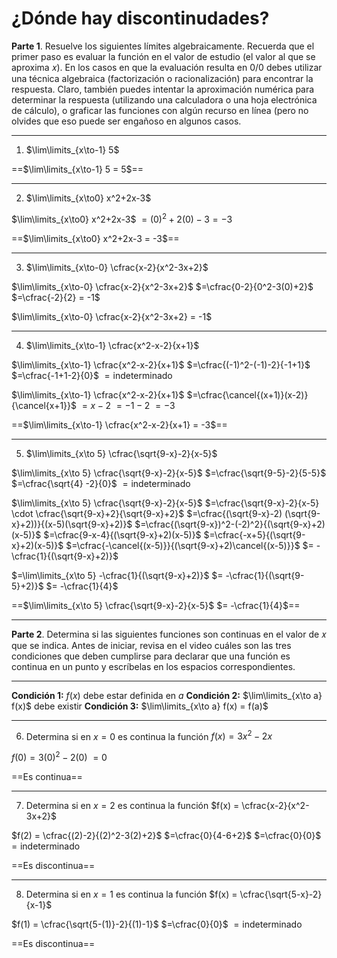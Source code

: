 # ¿Dónde hay discontinudades?

**Parte 1**. Resuelve los siguientes límites algebraicamente. Recuerda que el primer paso es evaluar la función en el valor de estudio (el valor al que se aproxima 𝑥). En los casos en que la evaluación resulta en 0/0 debes utilizar una técnica algebraica (factorización o racionalización) para encontrar la respuesta. Claro, también puedes intentar la aproximación numérica para determinar la respuesta (utilizando una calculadora o una hoja electrónica de cálculo), o graficar las funciones con algún recurso en línea (pero no olvides que eso puede ser engañoso en algunos casos.

---

1. $\lim\limits_{x\to-1} 5$

==$\lim\limits_{x\to-1} 5 = 5$==

---

2. $\lim\limits_{x\to0} x^2+2x-3$

$\lim\limits_{x\to0} x^2+2x-3$ $=(0)^2+2(0)-3 = -3$

==$\lim\limits_{x\to0} x^2+2x-3 = -3$==

---

3. $\lim\limits_{x\to-0} \cfrac{x-2}{x^2-3x+2}$

$\lim\limits_{x\to-0} \cfrac{x-2}{x^2-3x+2}$ $=\cfrac{0-2}{0^2-3(0)+2}$ $=\cfrac{-2}{2} = -1$

$\lim\limits_{x\to-0} \cfrac{x-2}{x^2-3x+2} = -1$

---

4. $\lim\limits_{x\to-1} \cfrac{x^2-x-2}{x+1}$

$\lim\limits_{x\to-1} \cfrac{x^2-x-2}{x+1}$ $=\cfrac{(-1)^2-(-1)-2}{-1+1}$ $=\cfrac{-1+1-2}{0}$ $= \text{indeterminado}$

$\lim\limits_{x\to-1} \cfrac{x^2-x-2}{x+1}$ $=\cfrac{\cancel{(x+1)}(x-2)}{\cancel{x+1}}$ $=x-2$ $=-1-2$ $=-3$

==$\lim\limits_{x\to-1} \cfrac{x^2-x-2}{x+1} = -3$==

---

5. $\lim\limits_{x\to 5} \cfrac{\sqrt{9-x}-2}{x-5}$

$\lim\limits_{x\to 5} \cfrac{\sqrt{9-x}-2}{x-5}$ $=\cfrac{\sqrt{9-5}-2}{5-5}$ $=\cfrac{\sqrt{4} -2}{0}$ $=\text{indeterminado}$

$\lim\limits_{x\to 5} \cfrac{\sqrt{9-x}-2}{x-5}$ $=\cfrac{\sqrt{9-x}-2}{x-5} \cdot \cfrac{\sqrt{9-x}+2}{\sqrt{9-x}+2}$ $=\cfrac{(\sqrt{9-x}-2) (\sqrt{9-x}+2))}{(x-5)(\sqrt{9-x}+2)}$ $=\cfrac{(\sqrt{9-x})^2-(-2)^2}{(\sqrt{9-x}+2)(x-5)}$ $=\cfrac{9-x-4}{(\sqrt{9-x}+2)(x-5)}$ $=\cfrac{-x+5}{(\sqrt{9-x}+2)(x-5)}$ $=\cfrac{-\cancel{(x-5)}}{(\sqrt{9-x}+2)\cancel{(x-5)}}$ $= -\cfrac{1}{(\sqrt{9-x}+2)}$

$=\lim\limits_{x\to 5} -\cfrac{1}{(\sqrt{9-x}+2)}$ $= -\cfrac{1}{(\sqrt{9-5}+2)}$ $= -\cfrac{1}{4}$

==$\lim\limits_{x\to 5} \cfrac{\sqrt{9-x}-2}{x-5}$ $= -\cfrac{1}{4}$==

---

**Parte 2**. Determina si las siguientes funciones son continuas en el valor de 𝑥 que se indica. Antes de iniciar, revisa en el video cuáles son las tres condiciones que deben cumplirse para declarar que una función es continua en un punto y escríbelas en los espacios correspondientes.

---

**Condición 1:** $f(x)$ debe estar definida en $a$
**Condición 2:** $\lim\limits_{x\to a} f(x)$ debe existir
**Condición 3:** $\lim\limits_{x\to a} f(x) = f(a)$

---

6. Determina si en $x = 0$ es continua la función $f(x) = 3x^2 -2x$

$f(0) = 3(0)^2 -2(0)$ $=0$

==Es continua==

---

7. Determina si en $x=2$ es continua la función $f(x) = \cfrac{x-2}{x^2-3x+2}$

$f(2) = \cfrac{(2)-2}{(2)^2-3(2)+2}$ $=\cfrac{0}{4-6+2}$ $=\cfrac{0}{0}$ $=\text{indeterminado}$

==Es discontinua==

---

8. Determina si en $x = 1$ es continua la función $f(x) = \cfrac{\sqrt{5-x}-2}{x-1}$

$f(1) = \cfrac{\sqrt{5-(1)}-2}{(1)-1}$ $=\cfrac{0}{0}$ $=\text{indeterminado}$

==Es discontinua==
